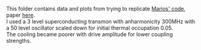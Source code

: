 This folder contains data and plots from trying to replicate [Marios' code](https://zenodo.org/record/3776468#.XueLKsBS82w), paper [here](https://journals.aps.org/prresearch/abstract/10.1103/PhysRevResearch.2.023335).<br>
I used a 3 level superconducting transmon with anharmonicity 300MHz with a 50 level oscillator scaled down for initial thermal occupation 0.05.<br>
The cooling became poorer with drive amplitude for lower coupling strengths. 
